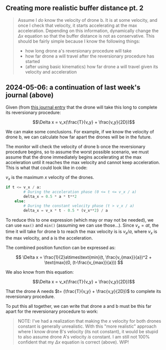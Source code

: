 ## Creating more realistic buffer distance pt. 2

> Assume I _do_ know the velocity of drone b. It is at some velocity, and once I
> check that velocity, it starts accelerating at the max acceleration. Depending
> on this information, dynamically change the $\Delta x$ equation so that the
> buffer distance is not as conservative. This should be fairly simple because I
> know the following things:
>
> - how long drone a's reversionary procedure will take
> - how far drone a will travel after the reversionary procedure has started
> - (after using basic kinematics) how far drone a will travel given its velocity
>   and acceleration

## 2024-05-06: a continuation of last week's journal (above)

Given (from [this journal entry](2024-04-10.md) that the drone will take this
long to complete its reversionary procedure:

$$\Delta x = v_x(\frac{T}{v_y} + \frac{v_y}{2D})$$

We can make some conclusions. For example, if we know the velocity of drone b,
we can calculate how far apart the drones will be in the future.

The monitor will check the velocity of drone b once the reversionary procedure
begins, so to assume the worst possible scenario, we must assume that the drone
immediately begins accelerating at the max acceleration until it reaches the max
velocity and cannot keep acceleration. This is what that could look like in code:

$v_x$ is the maximum $x$ velocity of the drones.

```python
if t <= v_x / a:
        # During the acceleration phase (0 <= t <= v_x / a)
        delta_x = 0.5 * a * t**2
    else:
        # During the constant velocity phase (t > v_x / a)
        delta_x = v_x * t - 0.5 * (v_x**2) / a
```

To reduce this to one expression (which may or may not be needed), we can use
`max()` and `min()` (assuming we can use those...). Since $v_x=at$, the time it
will take for drone b to reach the max velocity is is $v_x/a$, where $v_x$ is
the max velocity, and a is the acceleration.

The combined position function can be expressed as:

$$
\Delta x = \frac{1}{2}a\times\text{min}(t, \frac{v_{max}}{a})^2 +
\text{max}(0, (t-\frac{v_{max}}{a}))
$$

We also know from this equation:

$$\Delta x = v_x(\frac{T}{v_y} + \frac{v_y}{2D})$$

That the drone A needs $t= (\frac{T}{v_y} + \frac{v_y}{2D})$ to complete its
reversionary procedure.

To put this all together, we can write that drone a and b must be this far apart
for the reversionary procedure to work:

> NOTE: I've had a realization that making the $x$ velocity for both drones
> constant is generally unrealistic. With this "more realistic" approach where I
> know drone B's velocity (its not constant), it would be stupid to also assume
> drone A's velocity _is_ constant. I am still not 100% confident that my
> $\Delta x$ equation is correct (above). WIP!
